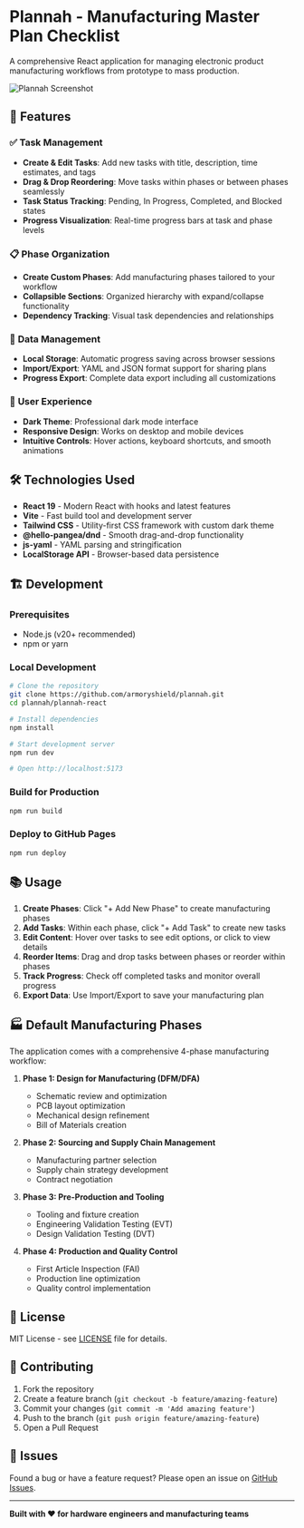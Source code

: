 # Plannah - Manufacturing Master Plan Checklist

A comprehensive React application for managing electronic product manufacturing workflows from prototype to mass production.

![Plannah Screenshot](https://via.placeholder.com/800x400/1f2937/ffffff?text=Plannah+Manufacturing+Checklist)

## 🚀 Features

### ✅ **Task Management**
- **Create & Edit Tasks**: Add new tasks with title, description, time estimates, and tags
- **Drag & Drop Reordering**: Move tasks within phases or between phases seamlessly
- **Task Status Tracking**: Pending, In Progress, Completed, and Blocked states
- **Progress Visualization**: Real-time progress bars at task and phase levels

### 📋 **Phase Organization**
- **Create Custom Phases**: Add manufacturing phases tailored to your workflow
- **Collapsible Sections**: Organized hierarchy with expand/collapse functionality
- **Dependency Tracking**: Visual task dependencies and relationships

### 💾 **Data Management**
- **Local Storage**: Automatic progress saving across browser sessions
- **Import/Export**: YAML and JSON format support for sharing plans
- **Progress Export**: Complete data export including all customizations

### 🎨 **User Experience**
- **Dark Theme**: Professional dark mode interface
- **Responsive Design**: Works on desktop and mobile devices
- **Intuitive Controls**: Hover actions, keyboard shortcuts, and smooth animations

## 🛠 Technologies Used

- **React 19** - Modern React with hooks and latest features
- **Vite** - Fast build tool and development server
- **Tailwind CSS** - Utility-first CSS framework with custom dark theme
- **@hello-pangea/dnd** - Smooth drag-and-drop functionality
- **js-yaml** - YAML parsing and stringification
- **LocalStorage API** - Browser-based data persistence

## 🏗 Development

### Prerequisites
- Node.js (v20+ recommended)
- npm or yarn

### Local Development
```bash
# Clone the repository
git clone https://github.com/armoryshield/plannah.git
cd plannah/plannah-react

# Install dependencies
npm install

# Start development server
npm run dev

# Open http://localhost:5173
```

### Build for Production
```bash
npm run build
```

### Deploy to GitHub Pages
```bash
npm run deploy
```

## 📚 Usage

1. **Create Phases**: Click "+ Add New Phase" to create manufacturing phases
2. **Add Tasks**: Within each phase, click "+ Add Task" to create new tasks
3. **Edit Content**: Hover over tasks to see edit options, or click to view details
4. **Reorder Items**: Drag and drop tasks between phases or reorder within phases
5. **Track Progress**: Check off completed tasks and monitor overall progress
6. **Export Data**: Use Import/Export to save your manufacturing plan

## 🏭 Default Manufacturing Phases

The application comes with a comprehensive 4-phase manufacturing workflow:

1. **Phase 1: Design for Manufacturing (DFM/DFA)**
   - Schematic review and optimization
   - PCB layout optimization
   - Mechanical design refinement
   - Bill of Materials creation

2. **Phase 2: Sourcing and Supply Chain Management**
   - Manufacturing partner selection
   - Supply chain strategy development
   - Contract negotiation

3. **Phase 3: Pre-Production and Tooling**
   - Tooling and fixture creation
   - Engineering Validation Testing (EVT)
   - Design Validation Testing (DVT)

4. **Phase 4: Production and Quality Control**
   - First Article Inspection (FAI)
   - Production line optimization
   - Quality control implementation

## 📄 License

MIT License - see [LICENSE](LICENSE) file for details.

## 🤝 Contributing

1. Fork the repository
2. Create a feature branch (`git checkout -b feature/amazing-feature`)
3. Commit your changes (`git commit -m 'Add amazing feature'`)
4. Push to the branch (`git push origin feature/amazing-feature`)
5. Open a Pull Request

## 🐛 Issues

Found a bug or have a feature request? Please open an issue on [GitHub Issues](https://github.com/armoryshield/plannah/issues).

---

**Built with ❤️ for hardware engineers and manufacturing teams**